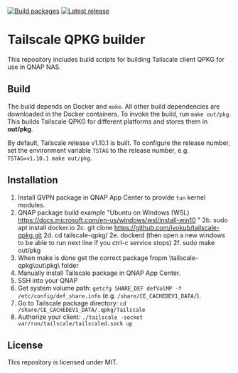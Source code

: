 [![Build packages](https://github.com/ivokub/tailscale-qpkg/workflows/Build%20packages/badge.svg?branch=master)](https://github.com/ivokub/tailscale-qpkg/actions/workflows/build.yml)
[![Latest release](https://img.shields.io/github/v/release/ivokub/tailscale-qpkg?sort=semver)](https://github.com/ivokub/tailscale-qpkg/releases/latest)

Tailscale QPKG builder
======================

This repository includes build scripts for building Tailscale client QPKG for
use in QNAP NAS.

Build
-----

The build depends on Docker and `make`. All other build dependencies are
downloaded in the Docker containers. To invoke the build, run `make out/pkg`.
This builds Tailscale QPKG for different platforms and stores them in
**out/pkg**.

By default, Tailscale release v1.10.1 is built. To configure the release number,
set the environment variable `TSTAG` to the release number, e.g.
`TSTAG=v1.10.1 make out/pkg`.

Installation
------------

1. Install QVPN package in QNAP App Center to provide `tun` kernel modules.
2. QNAP package build example "Ubuntu on Windows (WSL) https://docs.microsoft.com/en-us/windows/wsl/install-win10 "
  2b. sudo apt install docker.io
  2c. git clone https://github.com/ivokub/tailscale-qpkg.git
  2d. cd tailscale-qpkg/
  2e. dockerd (then open a new windows to be able to run next line if you ctrl-c service stops)
  2f. sudo make out/pkg
3. When make is done get the correct package fropm \tailscale-qpkg\out\pkg\ folder
4. Manually install Tailscale package in QNAP App Center.
4. SSH into your QNAP
5. Get system volume path: `getcfg SHARE_DEF defVolMP -f /etc/config/def_share.info` (e.g. `/share/CE_CACHEDEV1_DATA/`).
6. Go to Tailscale package directory: `cd /share/CE_CACHEDEV1_DATA/.qpkg/Tailscale`
7. Authorize your client: `./tailscale -socket var/run/tailscale/tailscaled.sock up`

License
-------

This repository is licensed under MIT.
